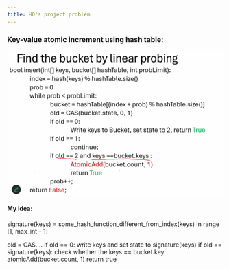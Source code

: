 ```yaml
---
title: HQ's project problem
---
```


### Key-value atomic increment using hash table:
![](../../../accessories/Pasted%20image%2020250303115613.png)

#### My idea:
signature(keys) = some_hash_function_different_from_index(keys) in range \[1, max_int - 1\]

old = CAS....
if old == 0:
	write keys and set state to signature(keys)
if old == signature(keys):
	check whether the keys == bucket.key
	atomicAdd(bucket.count, 1)
	return true 



